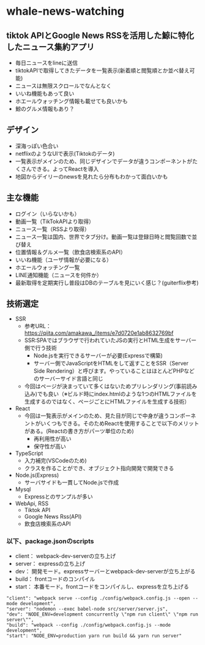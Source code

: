 # whale-news-watching

## tiktok APIとGoogle News RSSを活用した鯨に特化したニュース集約アプリ

- 毎日ニュースをlineに送信
- tiktokAPIで取得してきたデータを一覧表示(新着順と閲覧順とか並べ替え可能)
- ニュースは無限スクロールでなんとなく
- いいね機能もあって良い
- ホエールウォッチング情報も載せても良いかも
- 鯨のグルメ情報もあり？

## デザイン

- 深海っぽい色合い
- netflixのようなUIで表示(Tiktokのデータ)
- 一覧表示がメインのため、同じデザインでデータが違うコンポーネントがたくさんできる。よってReactを導入
- 地図からデイリーのnewsを見れたら分布もわかって面白いかも

## 主な機能

- ログイン（いらないかも）
- 動画一覧（TikTokAPIより取得）
- ニュース一覧（RSSより取得）
- ニュース一覧は国内、世界でタブ分け。動画一覧は登録日時と閲覧回数で並び替え
- 位置情報＆グルメ一覧（飲食店検索系のAPI）
- いいね機能（ユーザ情報が必要になる）
- ホエールウォッチング一覧
- LINE通知機能（ニュースを何件か）
- 最新取得を定期実行し普段はDBのテーブルを見にいく感じ？(guiterflix参考)

## 技術選定

- SSR
  - 参考URL：https://qiita.com/amakawa_/items/e7d0720e1ab8632769bf
  - SSR:SPAではブラウザで行われていたJSの実行とHTML生成をサーバー側で行う技術
    - Node.jsを実行できるサーバーが必要(Expressで構築)
    - サーバー側でJavaScriptをHTMLをして返すことをSSR（Server Side Rendering）と呼びます。やっていることはほとんどPHPなどのサーバーサイド言語と同じ
  - 今回はページが決まっていて多くはないためプリレンダリング(事前読み込み)でも良い（※ビルド時にindex.htmlのような1つのHTMLファイルを生成するのではなく、ページごとにHTMLファイルを生成する技術）
- React
  - 今回は一覧表示がメインのため、見た目が同じで中身が違うコンポーネントがいくつもできる。そのためReactを使用することで以下のメリットがある。(Reactの書き方がパーツ単位のため)
    - 再利用性が高い
    - 保守性が高い
- TypeScript
  - 入力補完(VSCodeのため)
  - クラスを作ることができ、オブジェクト指向開発で開発できる
- Node.js(Express)
  - サーバサイドも一貫してNode.jsで作成
- Mysql
  - Expressとのサンプルが多い
- WebApi, RSS
  - Tiktok API
  - Google News Rss(API)
  - 飲食店検索系のAPI


### 以下、package.jsonのscripts
- client：	webpack-dev-serverの立ち上げ
- server：	expressの立ち上げ
- dev：	開発モード。expressサーバーとwebpack-dev-serverが立ち上がる
- build：	frontコードのコンパイル
- start：	本番モード。frontコードをコンパイルし、expressを立ち上げる
```
"client": "webpack serve --config ./config/webpack.config.js --open --mode development",
"server": "nodemon --exec babel-node src/server/server.js",
"dev": "NODE_ENV=development concurrently \"npm run client\" \"npm run server\"",
"build": "webpack --config ./config/webpack.config.js --mode development",
"start": "NODE_ENV=production yarn run build && yarn run server"
```
